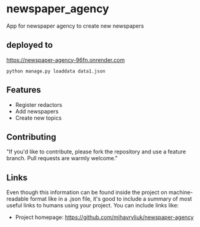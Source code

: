
# newspaper_agency

App for newspaper agency to create new newspapers




## deployed to

https://newspaper-agency-96fn.onrender.com

```To populate db
python manage.py loaddata data1.json

```


## Features


* Register redactors
* Add newspapers
* Create new topics



## Contributing



"If you'd like to contribute, please fork the repository and use a feature
branch. Pull requests are warmly welcome."


## Links

Even though this information can be found inside the project on machine-readable
format like in a .json file, it's good to include a summary of most useful
links to humans using your project. You can include links like:

- Project homepage: https://github.com/mihavryliuk/newspaper-agency
